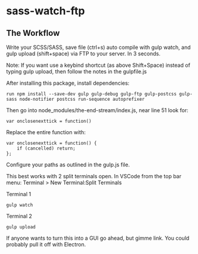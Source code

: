 # sass-watch-ftp

## The Workflow
Write your SCSS/SASS, save file (ctrl+s) auto compile with gulp watch, and gulp upload (shift+space) via FTP to your server. In 3 seconds.

Note: If you want use a keybind shortcut (as above Shift+Space) instead of typing gulp upload, then follow the notes in the gulpfile.js

After installing this package, install dependencies:

	run npm install --save-dev gulp gulp-debug gulp-ftp gulp-postcss gulp-sass node-notifier postcss run-sequence autoprefixer

Then go into node_modules/the-end-stream/index.js, near line 51 look for:

	var onclosenexttick = function()
  
Replace the entire function with:

	var onclosenexttick = function() {
		if (cancelled) return;
	};

Configure your paths as outlined in the gulp.js file.

This best works with 2 split terminals open. In VSCode from the top bar menu: Terminal > New Terminal:Split Terminals

Terminal 1

	gulp watch
Terminal 2

	gulp upload

If anyone wants to turn this into a GUI go ahead, but gimme link. You could probably pull it off with Electron.
